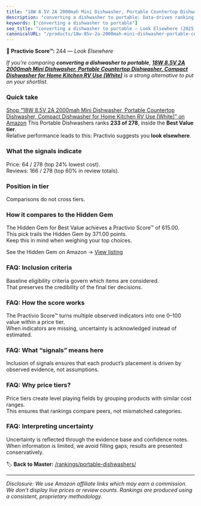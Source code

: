 ```yaml
---
title: "18W 8.5V 2A 2000mah Mini Dishwasher, Portable Countertop Dishwasher, Compact Dishwasher for Home Kitchen RV Use (White)"
description: "converting a dishwasher to portable: Data-driven ranking using the Practivio Score™. Positioned by quality, value, demand, findability, momentum."
keywords: ["converting a dishwasher to portable"]
seo_title: "converting a dishwasher to portable — Look Elsewhere (2025)"
canonicalURL: "/products/18w-85v-2a-2000mah-mini-dishwasher-portable-countertop-dishwasher-compact-dishwasher-for-home-kitchen-rv-use-white-B0DS2GQ5YT/"
---
```


**🚫 Practivio Score™:** 244 — _Look Elsewhere_


*If you're comparing **converting a dishwasher to portable**, **[18W 8.5V 2A 2000mah Mini Dishwasher, Portable Countertop Dishwasher, Compact Dishwasher for Home Kitchen RV Use (White)](https://www.amazon.com/dp/B0DS2GQ5YT?tag=practivio-20)** is a strong alternative to put on your shortlist.*
### Quick take
[Shop “18W 8.5V 2A 2000mah Mini Dishwasher, Portable Countertop Dishwasher, Compact Dishwasher for Home Kitchen RV Use (White)” on Amazon](https://www.amazon.com/dp/B0DS2GQ5YT?tag=practivio-20)
This Portable Dishwashers ranks **233 of 278**, inside the **Best Value tier**.  
Relative performance leads to this: Practivio suggests you **look elsewhere**.

### What the signals indicate
Price: 64 / 278 (top 24% lowest cost).  
Reviews: 166 / 278 (top 60% in review totals).  

### Position in tier
Comparisons do not cross tiers.

### How it compares to the Hidden Gem
The Hidden Gem for Best Value achieves a Practivio Score™ of 615.00.  
This pick trails the Hidden Gem by 371.00 points.  
Keep this in mind when weighing your top choices.  

See the Hidden Gem on Amazon → [View listing](https://www.amazon.com/dp/B00K8FS5R2?tag=practivio-20)

### FAQ: Inclusion criteria
Baseline eligibility criteria govern which items are considered.  
That preserves the credibility of the final tier decisions.

### FAQ: How the score works
The Practivio Score™ turns multiple observed indicators into one 0–100 value within a price tier.  
When indicators are missing, uncertainty is acknowledged instead of estimated.

### FAQ: What “signals” means here
Inclusion of signals ensures that each product’s placement is driven by observed evidence, not assumptions.

### FAQ: Why price tiers?
Price tiers create level playing fields by grouping products with similar cost ranges.  
This ensures that rankings compare peers, not mismatched categories.

### FAQ: Interpreting uncertainty
Uncertainty is reflected through the evidence base and confidence notes.  
When information is limited, we avoid filling gaps; results are presented conservatively.


🏷️ **Back to Master:** [/rankings/portable-dishwashers/](/rankings/portable-dishwashers/)

---
_Disclosure: We use Amazon affiliate links which may earn a commission. We don’t display live prices or review counts. Rankings are produced using a consistent, proprietary methodology._
